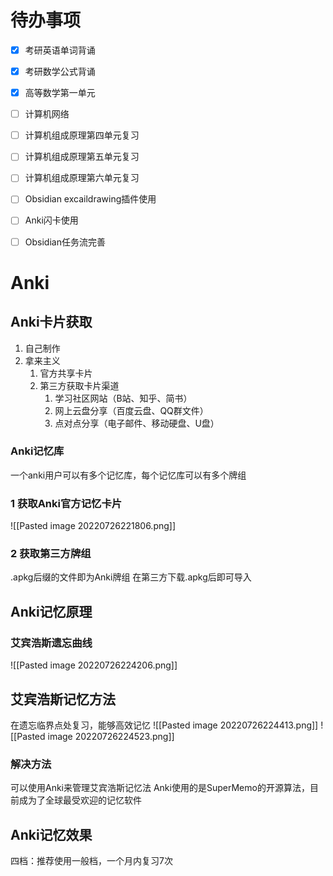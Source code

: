 # 待办事项
- [x] 考研英语单词背诵
- [x] 考研数学公式背诵


- [x] 高等数学第一单元
- [ ] 计算机网络


- [ ] 计算机组成原理第四单元复习
- [ ] 计算机组成原理第五单元复习
- [ ] 计算机组成原理第六单元复习
- [ ] Obsidian excaildrawing插件使用
- [ ] Anki闪卡使用
- [ ] Obsidian任务流完善

# Anki
## Anki卡片获取
1. 自己制作
2. 拿来主义
	1. 官方共享卡片
	2. 第三方获取卡片渠道
		1. 学习社区网站（B站、知乎、简书）
		2. 网上云盘分享（百度云盘、QQ群文件）
		3. 点对点分享（电子邮件、移动硬盘、U盘）

### Anki记忆库
一个anki用户可以有多个记忆库，每个记忆库可以有多个牌组

### 1 获取Anki官方记忆卡片
![[Pasted image 20220726221806.png]]

### 2 获取第三方牌组
.apkg后缀的文件即为Anki牌组
在第三方下载.apkg后即可导入

## Anki记忆原理
### 艾宾浩斯遗忘曲线
![[Pasted image 20220726224206.png]]

## 艾宾浩斯记忆方法
在遗忘临界点处复习，能够高效记忆
![[Pasted image 20220726224413.png]]
![[Pasted image 20220726224523.png]]

### 解决方法
可以使用Anki来管理艾宾浩斯记忆法
Anki使用的是SuperMemo的开源算法，目前成为了全球最受欢迎的记忆软件


## Anki记忆效果
四档：推荐使用一般档，一个月内复习7次


